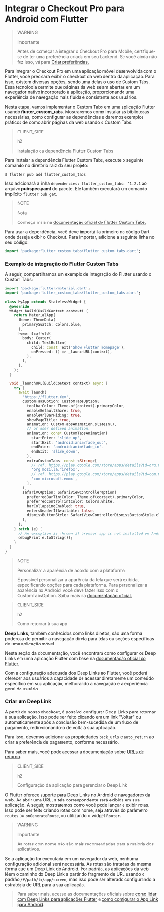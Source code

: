 # Integrar o Checkout Pro para Android com Flutter

> WARNING
>
> Importante
>
> Antes de começar a integrar o Checkout Pro para Mobile, certifique-se de ter uma preferência criada em seu backend. Se você ainda não fez isso, vá para [Criar preferências.](/developers/pt/docs/checkout-pro/integrate-preferences)

Para integrar o Checkout Pro em uma aplicação móvel desenvolvida com o Flutter, você precisará exibir o checkout da web dentro da aplicação. Para isso, existem diversas opções, sendo uma delas o uso de Custom Tabs. Essa tecnologia permite que páginas da web sejam abertas em um navegador nativo incorporado à aplicação, proporcionando uma experiência de navegação mais fluída e consistente aos usuários.

Nesta etapa, vamos implementar o Custom Tabs em uma aplicação Flutter usando **flutter_custom_tabs**. Mostraremos como instalar as bibliotecas necessárias, como configurar as dependências e daremos exemplos práticos de como abrir páginas da web usando o Custom Tabs.

> CLIENT_SIDE
>
> h2
>
> Instalação da dependência Flutter Custom Tabs

Para instalar a dependência Flutter Custom Tabs, execute o seguinte comando no diretório raiz do seu projeto:

```terminal
$ flutter pub add flutter_custom_tabs
```

Isso adicionará a linha `dependencies: flutter_custom_tabs: ^1.2.1` ao arquivo **pubspec.yaml** do pacote. Ele também executará um comando implícito `flutter pub get`.

> NOTE
>
> Nota
> 
> Conheça mais na [documentação oficial do Flutter Custom Tabs.](https://pub.dev/packages/flutter_custom_tabs)

Para usar a dependência, você deve importá-la primeiro no código Dart onde deseja exibir o Checkout. Para importar, adicione a seguinte linha no seu código:

```dart
import 'package:flutter_custom_tabs/flutter_custom_tabs.dart';
```

### Exemplo de integração do Flutter Custom Tabs

A seguir, compartilhamos um exemplo de integração do Flutter usando o Custom Tabs:

```dart
import 'package:flutter/material.dart';
import 'package:flutter_custom_tabs/flutter_custom_tabs.dart';

class MyApp extends StatelessWidget {
  @override
  Widget build(BuildContext context) {
    return MaterialApp(
      theme: ThemeData(
        primarySwatch: Colors.blue,
      ),
      home: Scaffold(
        body: Center(
          child: TextButton(
            child: const Text('Show Flutter homepage'),
            onPressed: () => _launchURL(context),
          ),
        ),
      ),
    );
  }

  void _launchURL(BuildContext context) async {
    try {
      await launch(
        'https://flutter.dev',
        customTabsOption: CustomTabsOption(
          toolbarColor: Theme.of(context).primaryColor,
          enableDefaultShare: true,
          enableUrlBarHiding: true,
          showPageTitle: true,
          animation: CustomTabsAnimation.slideIn(),
          // or user defined animation.
          animation: const CustomTabsAnimation(
            startEnter: 'slide_up',
            startExit: 'android:anim/fade_out',
            endEnter: 'android:anim/fade_in',
            endExit: 'slide_down',
          ),
          extraCustomTabs: const <String>[
            // ref. https://play.google.com/store/apps/details?id=org.mozilla.firefox
            'org.mozilla.firefox',
            // ref. https://play.google.com/store/apps/details?id=com.microsoft.emmx
            'com.microsoft.emmx',
          ],
        ),                    
        safariVCOption: SafariViewControllerOption(
          preferredBarTintColor: Theme.of(context).primaryColor,
          preferredControlTintColor: Colors.white,
          barCollapsingEnabled: true,
          entersReaderIfAvailable: false,
          dismissButtonStyle: SafariViewControllerDismissButtonStyle.close,        
        ),
      );
    } catch (e) {
      // An exception is thrown if browser app is not installed on Android device.
      debugPrint(e.toString());
    }
  }
}
```

> NOTE
>
> Personalizar a aparência de acordo com a plataforma
>
> É possível personalizar a aparência da tela que será exibida, especificando opções para cada plataforma. Para personalizar a aparência no Android, você deve fazer isso com o CustomTabsOption. Saiba mais na [documentação oficial.](https://pub.dev/packages/flutter_custom_tabs)

> CLIENT_SIDE
>
> h2
>
> Como retornar à sua app

**Deep Links**, também conhecidos como links diretos, são uma forma poderosa de permitir a navegação direta para telas ou seções específicas de uma aplicação móvel.

Nesta seção da documentação, você encontrará como configurar os Deep Links em uma aplicação Flutter com base na [documentação oficial do Flutter](https://docs.flutter.dev/ui/navigation/deep-linking?gclid=CjwKCAjwrranBhAEEiwAzbhNtSuZ4qnpJoRrs1AgJ8SzP80sc4EmZA3_VlFInWPQ-42suf1Wm31K9RoC0f4QAvD_BwE&gclsrc=aw.ds).

Com a configuração adequada dos Deep Links no Flutter, você poderá oferecer aos usuários a capacidade de acessar diretamente um conteúdo específico em sua aplicação, melhorando a navegação e a experiência geral do usuário.

### Criar um Deep Link

A partir do nosso checkout, é possível configurar Deep Links para retornar à sua aplicação. Isso pode ser feito clicando em um link "Voltar" ou automaticamente após a conclusão bem-sucedida de um fluxo de pagamento, redirecionando-o de volta à sua aplicação.

Para isso, devemos adicionar as propriedades `back_urls` e `auto_return` ao criar a preferência de pagamento, conforme necessário.

Para saber mais, você pode acessar a documentação sobre [URLs de retorno](/developers/es/docs/checkout-pro/checkout-customization/user-interface/redirection).

> CLIENT_SIDE
>
> h2
>
> Configuração da aplicação para gerenciar o Deep Link 

O Flutter oferece suporte para Deep Links no Android e navegadores da web. Ao abrir uma URL, a tela correspondente será exibida em sua aplicação. A seguir, mostraremos como você pode lançar e exibir rotas. Isso pode ser feito criando rotas com nome, seja através do parâmetro `routes` ou `onGenerateRoute`, ou utilizando o widget `Router`.

> WARNING
>
> Importante
>
> As rotas com nome não são mais recomendadas para a maioria dos aplicativos.

Se a aplicação for executada em um navegador da web, nenhuma configuração adicional será necessária. As rotas são tratadas da mesma forma que um Deep Link do Android. Por padrão, as aplicações da web lêem o caminho do Deep Link a partir do fragmento de URL usando o padrão `/#/path/to/app/screen`, mas isso pode ser alterado configurando a estratégia de URL para a sua aplicação.

> Para saber mais, acesse as documentações oficiais sobre [como lidar com Deep Links para aplicações Flutter](https://medium.com/flutter-community/deep-links-and-flutter-applications-how-to-handle-them-properly-8c9865af9283) e [como configurar o App Link para Android](https://docs.flutter.dev/cookbook/navigation/set-up-app-links).
